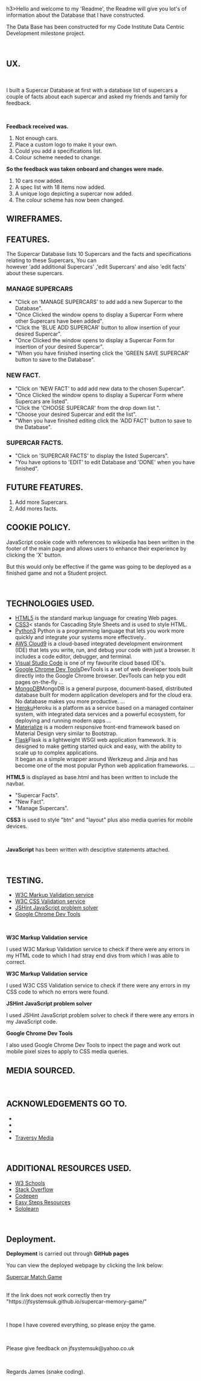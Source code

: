 h3>Hello and welcome to my 'Readme', the Readme will give you lot's of information about the Database that I have constructed.</h3><br>

<p>The Data Base has been constructed for my Code Institute Data Centric Development milestone project.</p><br>

<h2>UX.</h2><br>

<p>I built a Supercar Database at first with a database list of supercars a couple of facts about each supercar and asked my friends and family for feedback.</p><br>

<p><strong>Feedback received was.</strong></p>

<ol>

<li>Not enough cars.</li>
<li>Place a custom logo to make it your own.</li>
<li>Could you add a specifications list.</li>
<li>Colour scheme needed to change.</li>

</ol>

<p><strong>
So the feedback was taken onboard and changes were made.
</strong></p>

<ol>
<li>10 cars now added.</li>
<li>A spec list with 18 items now added.</li>
<li>A unique logo depicting a supercar now added.</li>
<li>The colour scheme has now been changed.</li>
</ol>


<h2>WIREFRAMES.</h2>


















<h2>FEATURES.</h2>

<p>
The Supercar Database lists 10 Supercars and the facts and specifications relating to these Supercars, You can<br>
however 'add additional Supercars' ,'edit Supercars' and also 'edit facts' about these supercars.  

</p>
<h3>MANAGE SUPERCARS</h3>

<ul>
<li>"Click on 'MANAGE SUPERCARS' to add add a new Supercar to the Database".</li>
<li>"Once Clicked the window opens to display a Supercar Form where other Supercars have been added".</li>
<li>"Click the 'BLUE ADD SUPERCAR' button to allow insertion of your desired Supercar".</li>
<li>"Once Clicked the window opens to display a Supercar Form for insertion of your desired Supercar".</li>
<li>"When you have finished inserting click the 'GREEN SAVE SUPERCAR' button to save to the Database".</li>
</ul>

<h3>NEW FACT.</h3>

<ul>
<li>"Click on 'NEW FACT' to add add new data to the chosen Supercar".</li>
<li>"Once Clicked the window opens to display a Supercar Form where Supercars are listed".</li>
<li>"Click the 'CHOOSE SUPERCAR' from the drop down list ".</li>
<li>"Choose your desired Supercar and edit the list".</li>
<li>"When you have finished editing click the 'ADD FACT' button to save to the Database".</li>
</ul>

<h3>SUPERCAR FACTS.</h3>

<ul>
<li>"Click on 'SUPERCAR FACTS' to display the listed Supercars".</li>
<li>"You have options to 'EDIT' to edit Database and 'DONE' when you have finished".</li>
</ul>

<h2>FUTURE FEATURES.</h2>

<ol>
<li>Add more Supercars.</li>
<li>Add mores facts.</li>
</ol>


<h2>COOKIE POLICY.</h2>

<p>JavaScript cookie code with references to wikipedia has been written in the footer of the main page and allows users to enhance their experience by clicking the 'X' button.<br>
<p>But this would only be effective if the game was going to be deployed as a finished game and not a Student project.</p><br>

<h2>TECHNOLOGIES USED.</h2>

<ul>
<li><a href="https://www.w3schools.com/html/html_intro.asp">HTML5</a> is the standard markup language for creating Web pages.</li>
<li><a href="https://www.w3schools.com/css/default.asp">CSS3</a>< stands for Cascading Style Sheets and is used to style HTML.</li>
<li><a href="https://www.python.org/">Python3</a> Python is a programming language that lets you work more quickly and integrate your systems more effectively..</li>
<li><a href="https://aws.amazon.com/cloud9/">AWS Cloud9</a> is a cloud-based integrated development environment (IDE) that lets you write, run, and debug your code with just a browser. It includes a code editor, debugger, and terminal.</li>
<li><a href="https://code.visualstudio.com/">Visual Studio Code</a> is one of my favourite cloud based IDE's.</li>
<li><a href="https://developers.google.com/web/tools/chrome-devtools">Google Chrome Dev Tools</a>DevTools is a set of web developer tools built directly into the Google Chrome browser. DevTools can help you edit pages on-the-fly ...</li>
<li><a href="https://www.mongodb.com/">MongoDB</a>MongoDB is a general purpose, document-based, distributed database built for modern application developers and for the cloud era. No database makes you more productive. ...</li>
<li><a href="https://www.heroku.com/">Heroku</a>Heroku is a platform as a service based on a managed container system, with integrated data services and a powerful ecosystem, for deploying and running modern apps ...</li>
<li><a href="https://materializecss.com/">Materialize</a> is a modern responsive front-end framework based on Material Design very similar to Bootstrap.</li>
<li><a href="https://pypi.org/project/Flask/">Flask</a>Flask is a lightweight WSGI web application framework. It is designed to make getting started quick and easy, with the ability to scale up to complex applications.<br> It began as a simple wrapper around Werkzeug and Jinja and has become one of the most popular Python web application frameworks. ...</li>



</ul>



<p><strong>HTML5</strong> is displayed as base.html and has been written to include the navbar.</p>

<ul>
<li>"Supercar Facts".</li>
<li>"New Fact".</li>
<li>"Manage Supercars".</li>
</ul>

<p><strong>CSS3</strong> is used to style "btn" and "layout" plus also media queries for mobile devices.</p><br>

<p><strong>JavaScript</strong> has been written with desciptive statements attached.</p><br>


<h2>TESTING.</h2>

<ul>
<li><a href="https://validator.w3.org/">W3C Markup Validation service</a></li>
<li><a href="https://jigsaw.w3.org/css-validator/">W3C CSS Validation service</a></li>
<li><a href="https://jshint.com/">JSHint JavaScript problem solver</a></li>
<li><a href="https://developers.google.com/web/tools/chrome-devtools">Google Chrome Dev Tools</a></li>
</ul>
</br>

<p><strong>W3C Markup Validation service</strong></p>
<p>I used W3C Markup Validation service to check if there were any errors in my HTML code to which I had stray end divs from which I was able to correct.</p>

<p><strong>W3C Markup Validation service</strong></p>
<p>I used W3C CSS Validation service to check if there were any errors in my CSS code to which no errors were found.</p>

<p><strong>JSHint JavaScript problem solver</strong></p>
<p>I used JSHint JavaScript problem solver to check if there were any errors in my JavaScript code.</p>

<p><strong>Google Chrome Dev Tools</strong></p>
<p>I also used Google Chrome Dev Tools to inpect the page and work out mobile pixel sizes to apply to CSS media queries.</p>



<h2>MEDIA SOURCED.</h2>

<p></p><br>


<h2>ACKNOWLEDGEMENTS GO TO.</h2>

<ul>
<li><a href="#"></a></a></li>
<li><a href="#"></a></a></li>
<li><a href="#"></a></li>
<li><a href="https://www.traversymedia.com/">Traversy Media</a></li>
</ul><br>

<p></p>

<h2>ADDITIONAL RESOURCES USED.</h2>

<ul>
<li><a href="https://www.w3schools.com/html/html_intro.asp">W3 Schools</a></li>
<li><a href="https://stackoverflow.com/">Stack Overflow</a></li>
<li><a href="https://codepen.io/">Codepen</a></li>
<li><a href="http://ineasysteps.com/">Easy Steps Resources</a></li>
<li><a href="https://www.sololearn.com/">Sololearn</a></li>
</ul><br>

<h2>Deployment.</h2>

<p><strong>Deployment</strong> is carried out through <strong>GitHub pages</strong></p>
<p>You can view the deployed webpage by clicking the link below:</p>

<a href="https://jfsystemsuk.github.io/supercar-memory-game/">Supercar Match Game</a></br>
</br>
<p>If the link does not work correctly then try "https://jfsystemsuk.github.io/supercar-memory-game/"</p>
</br>


<p>I hope I have covered everything, so please enjoy the game.</p><br>

<p>Please give feedback on jfsystemsuk@yahoo.co.uk</p><br>

<p>Regards James (snake coding).</p><br>



 
  </body>
  </html>
